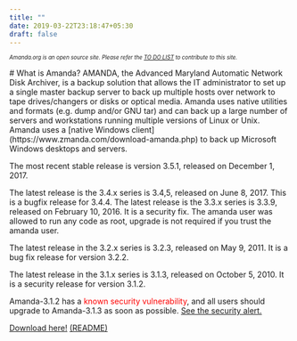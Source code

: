 ```yaml
---
title: ""
date: 2019-03-22T23:18:47+05:30
draft: false
---
```


*<sub><sub>Amanda.org is an open source site. Please refer the [TO DO LIST](./about/_do) to contribute to this site.</sub></sub>*

<span id="text_in_focus">
# What is Amanda?
AMANDA, the Advanced Maryland Automatic Network Disk Archiver, is a backup solution that allows the IT administrator to set up a single master backup server to back up multiple hosts over network to tape drives/changers or disks or optical media. Amanda uses native utilities and formats (e.g. dump and/or GNU tar) and can back up a large number of servers and workstations running multiple versions of Linux or Unix. Amanda uses a [native Windows client](https://www.zmanda.com/download-amanda.php) to back up Microsoft Windows desktops and servers.

The most recent stable release is version 3.5.1, released on December 1, 2017.

The latest release is the 3.4.x series is 3.4,5, released on June 8, 2017. This is a bugfix release for 3.4.4.
The latest release is the 3.3.x series is 3.3.9, released on February 10, 2016. It is a security fix. The amanda user was allowed to run any code as root, upgrade is not required if you trust the amanda user.

The latest release in the 3.2.x series is 3.2.3, released on May 9, 2011. It is a bug fix release for version 3.2.2.

The latest release in the 3.1.x series is 3.1.3, released on October 5, 2010. It is a security release for version 3.1.2.

Amanda-3.1.2 has a <span style="color:red;">known security vulnerability</span>, and all users should upgrade to Amanda-3.1.3 as soon as possible. [See the security alert.](./download/_security)

[Download here!](./download) [(README)](./about/_readme)
</span>

<!-- [amanada](_about)
[release notes](_release)
[copyright](_copyright)
[download](_download) -->